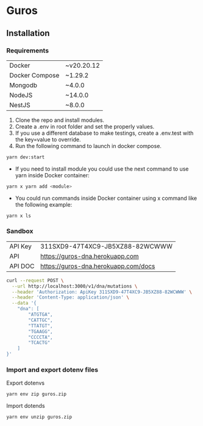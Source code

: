 # Guros

## Installation

### Requirements

|                |            |
| -------------- | ---------- |
| Docker         | ~v20.20.12 |
| Docker Compose | ~1.29.2    |
| Mongodb        | ~4.0.0     |
| NodeJS         | ~14.0.0    |
| NestJS         | ~8.0.0     |

1. Clone the repo and install modules.
2. Create a .env in root folder and set the properly values.
3. If you use a different database to make testings, create a .env.test with the key=value to override.
4. Run the following command to launch in docker compose.

```sh
yarn dev:start
```

- If you need to install module you could use the next command to use yarn inside Docker container:

```sh
yarn x yarn add <module>
```

- You could run commands inside Docker container using x command like the following example:

```sh
yarn x ls
```

### Sandbox

|         |                                      |
| ------- | ------------------------------------ |
| API Key | 311SXD9-47T4XC9-JB5XZ88-82WCWWW      |
| API     | https://guros-dna.herokuapp.com      |
| API DOC | https://guros-dna.herokuapp.com/docs |

```sh
curl --request POST \
  --url http://localhost:3000/v1/dna/mutations \
  --header 'Authorization: ApiKey 311SXD9-47T4XC9-JB5XZ88-82WCWWW' \
  --header 'Content-Type: application/json' \
  --data '{
	"dna": [
		"ATGTGA",
		"CATTGC",
		"TTATGT",
		"TGAAGG",
		"CCCCTA",
		"TCACTG"
	]
}'
```

### Import and export dotenv files

Export dotenvs

```sh
yarn env zip guros.zip
```

Import dotends

```sh
yarn env unzip guros.zip
```
